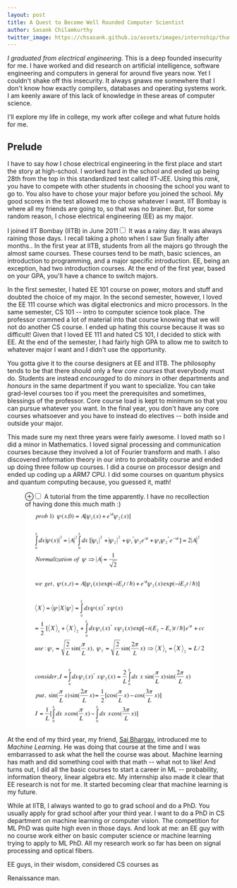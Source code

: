 ```yaml
---
layout: post
title: A Quest to Become Well Rounded Computer Scientist
author: Sasank Chilamkurthy
twitter_image: https://chsasank.github.io/assets/images/internship/thumbnail.png
---
```


*I graduated from electrical engineering*. This is a deep founded insecurity
for me. I have worked and did research on artificial intelligence, software
engineering and computers in general for around five years now. Yet I
couldn't shake off this insecurity. It always gnaws me somewhere that I
don't know how exactly compilers, databases and operating systems work. I am
keenly aware of this lack of knowledge in these areas of computer science.

I'll explore my life in college, my work after college and what future holds
for me.

## Prelude

I have to say *how* I chose electrical engineering in the first place and
start the story at high-school. I worked hard in the school and ended up
being 28th from the top in this standardized test called IIT-JEE. Using this
*rank*, you have to compete with other students in choosing the school you
want to go to. You also have to chose your major before you joined the
school. My good scores in the test allowed me to chose whatever I want. IIT
Bombay is where all my friends are going to, so that was no brainer. But,
for some random reason, I chose electrical engineering (EE) as my major.

I joined IIT Bombay (IITB) in June 2011<label for="sn-1" class="margin-toggle
sidenote-number"></label><input type="checkbox" id="sn-1"
class="margin-toggle"/> <span class="sidenote"> It was a rainy day. It was
always raining those days. I recall taking a photo when I saw Sun finally
after months.</span>. In the first year at IITB, students from all the
majors go through the almost same courses. These courses tend to be math,
basic sciences, an introduction to programming, and a major specific
introduction. EE, being an exception, had two introduction courses. At the
end of the first year, based on your GPA, you'll have a chance to switch
majors. 

In the first semester, I hated  EE 101 course on power, motors and stuff and
doubted the choice of my major. In the second semester, however, I loved the
EE 111 course which was digital electronics and micro processors. In the
same semester, CS 101 -- intro to computer science took place. The professor
crammed a lot of material into that course knowing that we will not do
another CS course. I ended up hating this course because it was so
difficult! Given that I loved EE 111 and hated CS 101, I decided to stick
with EE. At the end of the semester, I had fairly high GPA to allow me to
switch to whatever major I want and I didn't use the opportunity.

You gotta give it to the course designers at EE and IITB. The philosophy
tends to be that there should only a few *core courses* that everybody must
do. Students are instead *encouraged* to do *minors* in other departments
and *honours* in the same department if you want to specialize. You can take
grad-level courses too if you meet the prerequisites and sometimes,
blessings of the professor. Core course load is kept to minimum so that you
can pursue whatever you want. In the final year, you don't have any core
courses whatsoever and you have to instead do electives -- both inside and
outside your major. 

This made sure my next three years were fairly awesome. I loved math so I did
a minor in Mathematics. I loved signal processing and communication courses
because they involved a lot of Fourier transform and math. I also discovered
information theory in our intro to probability course and ended up doing
three follow up courses. I did a course on processor design and ended up
coding up a ARM7 CPU. I did some courses on quantum physics and quantum
computing because, you guessed it, math! 

<figure>
<label for="mn-fig-1" class="margin-toggle">⊕</label><input type="checkbox" id="mn-fig-1" class="margin-toggle">
<span class="marginnote">A tutorial from the time apparently. I have no recollection of having done this much math :)</span>
<img src="assets/images/my_notes.png">
</figure>

At the end of my third year, my friend, [Sai Bhargav](https://www.linkedin.com/in/sai-bhargav-yalamanchi/), introduced me
to *Machine Learning*. He was doing that course at the time and I was
embarrassed to ask what the hell the course was about. Machine learning has
math and did something cool with that math -- what not to like! And turns
out, I did all the basic courses to start a career in ML -- probability,
information theory, linear algebra etc. My internship also made it clear
that EE research is not for me. It started becoming clear that machine
learning is my future.

While at IITB, I always wanted to go to grad school and do a PhD. You
usually apply for grad school after your third year. I want to do a PhD in
CS department on machine learning or computer vision. The competition for ML
PhD was quite high even in those days. And look at me: an EE guy with no
course work either on basic computer science or machine learning trying to
apply to ML PhD. All my research work so far has been on signal processing
and optical fibers.

EE guys, in their wisdom, considered CS courses as 

Renaissance man.

